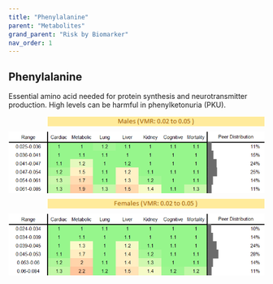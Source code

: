 ```yaml
---
title: "Phenylalanine"
parent: "Metabolites"
grand_parent: "Risk by Biomarker"
nav_order: 1
---
```



## Phenylalanine


Essential amino acid needed for protein synthesis and neurotransmitter production. High levels can be harmful in phenylketonuria (PKU).

<div style="display: flex; flex-direction: column; gap: 10px;">

  <img src="/assets/images/vmrbiomarker_phenylalanine__male.png" alt="Phenylalanine VMR Male" style="margin-left: 15%">
  <img src="/assets/images/rr_phenylalanine__male.png" alt="Phenylalanine RR Male">

  <img src="/assets/images/vmrbiomarker_phenylalanine__female.png" alt="Phenylalanine VMR Female" style="margin-left: 15%; ">
  <img src="/assets/images/rr_phenylalanine__female.png" alt="Phenylalanine RR Female">

</div>



